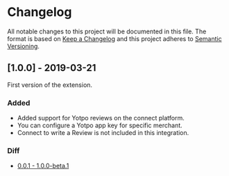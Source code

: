 # Changelog
 All notable changes to this project will be documented in this file.
 The format is based on [Keep a Changelog](http://keepachangelog.com/) and this project adheres to [Semantic Versioning](http://semver.org/).

## [1.0.0] - 2019-03-21
First version of the extension.
### Added
- Added support for Yotpo reviews on the connect platform.
- You can configure a Yotpo app key for specific merchant.
- Connect to write a Review is not included in this integration.
### Diff
- [0.0.1 - 1.0.0-beta.1](https://github.com/shopgate-professional-services/ext-yotpo-reviews/compare/v0.0.1...v1.0.0-beta.1)